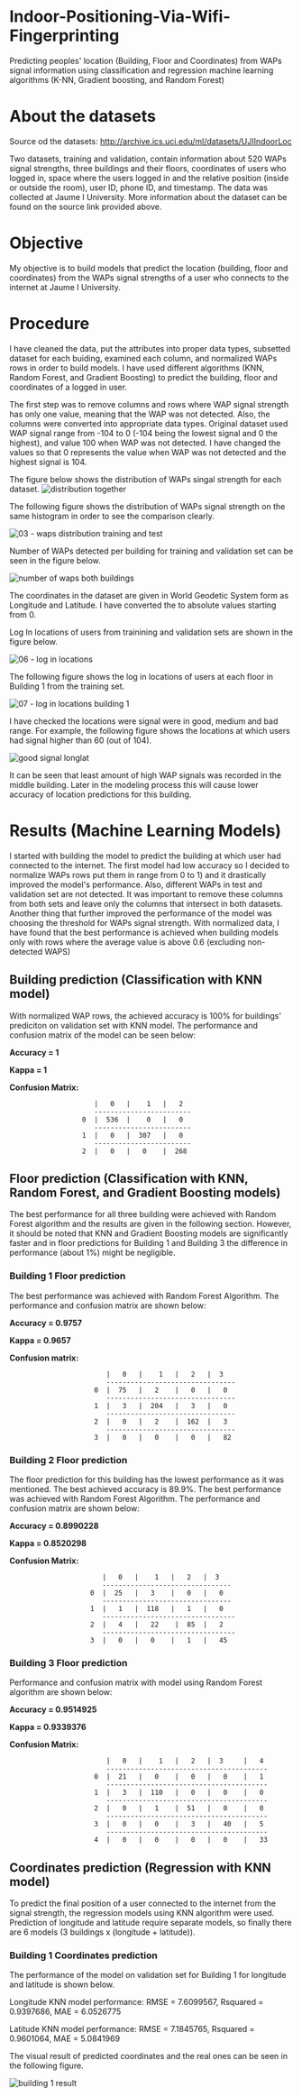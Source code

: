 # Indoor-Positioning-Via-Wifi-Fingerprinting
Predicting peoples' location (Building, Floor and Coordinates) from WAPs signal information using classification and regression machine learning algorithms (K-NN, Gradient boosting, and Random Forest)

# About the datasets
Source od the datasets: http://archive.ics.uci.edu/ml/datasets/UJIIndoorLoc

Two datasets, training and validation, contain information about 520 WAPs signal strengths, three buildings and their floors, coordinates of users who logged in, space where the users logged in and the relative position (inside or outside the room), user ID, phone ID, and timestamp. 
The data was collected at Jaume I University.
More information about the dataset can be found on the source link provided above. 

# Objective
My objective is to build models that predict the location (building, floor and coordinates) from the WAPs signal strengths of a user who connects to the internet at Jaume I University. 

# Procedure
I have cleaned the data, put the attributes into proper data types, subsetted dataset for each buiding, examined each column, and normalized WAPs rows in order to build models. I have used different algorithms (KNN, Random Forest, and Gradient Boosting) to predict the building, floor and coordinates of a logged in user. 

The first step was to remove columns and rows where WAP signal strength has only one value, meaning that the WAP was not detected. Also, the columns were converted into appropriate data types. 
Original dataset used WAP signal range from -104 to 0 (-104 being the lowest signal and 0 the highest), and value 100 when WAP was not detected. I have changed the values so that 0 represents the value when WAP was not detected and the highest signal is 104.  

The figure below shows the distribution of WAPs singal strength for each dataset. 
![distribution together](https://user-images.githubusercontent.com/32273216/35473323-f09f8c72-037e-11e8-82f6-2060a360c51b.jpg)

The following figure shows the distribution of WAPs signal strength on the same histogram in order to see the comparison clearly.

![03 - waps distribution training and test](https://user-images.githubusercontent.com/32273216/35473334-36cf6f5a-037f-11e8-922f-c559dd2756bc.png)

Number of WAPs detected per building for training and validation set can be seen in the figure below.

![number of waps both buildings](https://user-images.githubusercontent.com/32273216/35473388-232fe15e-0380-11e8-9242-60fddb9eaa27.jpg)

The coordinates in the dataset are given in World Geodetic System form as Longitude and Latitude. I have converted the to absolute values starting from 0. 

Log In locations of users from trainining and validation sets are shown in the figure below.

![06 - log in locations](https://user-images.githubusercontent.com/32273216/35473432-edf81dc0-0380-11e8-9bb4-f95b8305ffd2.png)

The following figure shows the log in locations of users at each floor in Building 1 from the training set. 

![07 - log in locations building 1](https://user-images.githubusercontent.com/32273216/35473449-3b879598-0381-11e8-9951-5ae6b8dde1c9.png)

I have checked the locations were signal were in good, medium and bad range. For example, the following figure shows the locations at which users had signal higher than 60 (out of 104).

![good signal longlat](https://user-images.githubusercontent.com/32273216/35473500-d58e332c-0381-11e8-82e7-f1b008340055.png)

It can be seen that least amount of high WAP signals was recorded in the middle building. Later in the modeling process this will cause lower accuracy of location predictions for this building. 

# Results (Machine Learning Models)

I started with building the model to predict the building at which user had connected to the internet. 
The first model had low accuracy so I decided to normalize WAPs rows put them in range from 0 to 1) and it drastically improved the model's performance. Also, different WAPs in test and validation set are not detected. It was important to remove these columns from both sets and leave only the columns that intersect in both datasets. 
Another thing that further improved the performance of the model was choosing the threshold for WAPs signal strength. With normalized data, I have found that the best performance is achieved when building models only with rows where the average value is above 0.6 (excluding non-detected WAPS)

## Building prediction (Classification with KNN model)

With normalized WAP rows, the achieved accuracy is 100% for buildings' prediciton on validation set with KNN model. 
The performance and confusion matrix of the model can be seen below:

**Accuracy = 1**

**Kappa = 1**

**Confusion Matrix:**

                         |   0   |    1   |   2   
                         ------------------------
                      0  |  536  |    0   |   0   
                         ------------------------
                      1  |   0   |  307   |   0   
                         ------------------------
                      2  |   0   |   0    |  268  
                    

## Floor prediction (Classification with KNN, Random Forest, and Gradient Boosting models)

The best performance for all three  building were achieved with Random Forest algorithm and the results are given in the following section. However, it should be noted that KNN and Gradient Boosting models are significantly faster and in floor predictions for Building 1 and Building 3 the difference in performance (about 1%) might be negligible.

### Building 1 Floor prediction

The best performance was achieved with Random Forest Algorithm. The performance and confusion matrix are shown below:

**Accuracy = 0.9757**

**Kappa = 0.9657**

**Confusion matrix:**

                            |   0   |    1   |   2   |  3
                            --------------------------------
                         0  |  75   |   2    |   0   |   0
                            --------------------------------
                         1  |   3   |  204   |   3   |   0
                            --------------------------------
                         2  |   0   |   2    |  162  |   3
                            --------------------------------                       
                         3  |   0   |   0    |   0   |   82


### Building 2 Floor prediction

The floor prediction for this building has the lowest performance as it was mentioned. The best achieved accuracy is 89.9%.
The best performance was achieved with Random Forest Algorithm. The performance and confusion matrix are shown below:

**Accuracy = 0.8990228**

**Kappa = 0.8520298**

**Confusion Matrix:**

                           |   0   |    1   |   2   |  3
                           --------------------------------
                        0  |  25   |   3    |   0   |   0
                           --------------------------------
                        1  |   1   |  118   |   1   |   0
                           ---------------------------------
                        2  |   4   |   22    |  85  |   2
                           ---------------------------------                       
                        3  |   0   |   0    |   1   |   45


### Building 3 Floor prediction

Performance and confusion matrix with model using Random Forest algorithm are shown below:

**Accuracy = 0.9514925**

**Kappa = 0.9339376**

**Confusion Matrix:**

                            |   0   |    1   |   2   |  3     |   4
                            ----------------------------------------
                         0  |  21   |   0    |   0   |   0    |   1
                            ----------------------------------------
                         1  |   3   |  110   |   0   |   0    |   0
                            ----------------------------------------
                         2  |   0   |   1    |  51   |   0    |   0
                            ----------------------------------------                       
                         3  |   0   |   0    |   3   |   40   |   5
                            ----------------------------------------                       
                         4  |   0   |   0    |   0   |   0    |   33
                         
                         
## Coordinates prediction (Regression with KNN model)

To predict the final position of a user connected to the internet from the signal strength, the regression models using KNN algorithm were used. Prediction of longitude and latitude require separate models, so finally there are 6 models (3 buildings x (longitude + latitude)).

### Building 1 Coordinates prediction

The performance of the model on validation set for Building 1 for longitude and latitude is shown below.

Longitude KNN model performance:
RMSE = 7.6099567, Rsquared = 0.9397686, MAE = 6.0526775

Latitude KNN model performance:
RMSE = 7.1845765, Rsquared = 0.9601064, MAE = 5.0841969

The visual result of predicted coordinates and the real ones can be seen in the following figure.

![building 1 result](https://user-images.githubusercontent.com/32273216/35474513-79480f44-038f-11e8-9d63-86317416a421.png)



